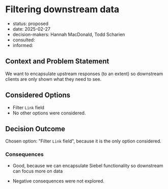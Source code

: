 [//]: # (bc-madr v0.1.0)
<!-- modified MADR 4.0.0 -->

# Filtering downstream data

* status: proposed <!-- proposed | rejected | accepted | deprecated | ... | superseded by ADR-0123 -->
* date: 2025-02-27 <!-- YYYY-MM-DD when the decision was last updated -->
* decision-makers: Hannah MacDonald, Todd Scharien <!-- list everyone involved in the decision -->
* consulted: <!-- list everyone whose opinions are sought (typically subject-matter experts); and with whom there is a two-way communication --> <!-- OPTIONAL -->
* informed: <!-- list everyone who is kept up-to-date on progress; and with whom there is a one-way communication} --> <!-- OPTIONAL -->

## Context and Problem Statement

We want to encapsulate upstream responses (to an extent) so downstream clients are only shown what they need to see.

## Considered Options

* Filter `Link` field
* No other options were considered.

## Decision Outcome

Chosen option: "Filter `Link` field", because it is the only option considered.

### Consequences

* Good, because we can encapsulate Siebel functionality so downstream can focus more on data

* Negative consequences were not explored.
